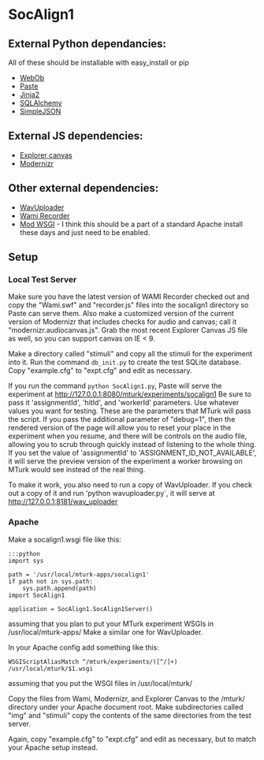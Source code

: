 # SocAlign1 #

## External Python dependancies: ##
All of these should be installable with easy\_install or pip

* [WebOb](http://webob.org/)
* [Paste](http://pythonpaste.org/)
* [Jinja2](http://jinja.pocoo.org/)
* [SQLAlchemy](http://www.sqlalchemy.org/)
* [SimpleJSON](https://github.com/simplejson/simplejson)

## External JS dependencies: ##
* [Explorer canvas](http://code.google.com/p/explorercanvas/)
* [Modernizr](http://modernizr.com/)

## Other external dependencies: ##
* [WavUploader](https://bitbucket.org/hlplab/wavuploader)
* [Wami Recorder](http://code.google.com/p/wami-recorder/)
* [Mod WSGI](http://code.google.com/p/modwsgi/) - I think this should be a part
of a standard Apache install these days and just need to be enabled.

## Setup ##

### Local Test Server ###
Make sure you have the latest version of WAMI Recorder checked out and copy 
the "Wami.swf" and "recorder.js" files into the socalign1 directory so Paste 
can serve them. Also make a customized version of the current version of 
Modernizr that includes checks for audio and canvas; call it 
"modernizr.audiocanvas.js". Grab the most recent Explorer Canvas JS file as 
well, so you can support canvas on IE < 9.

Make a directory called "stimuli" and copy all the stimuli for the experiment
into it. Run the command `db_init.py` to create the test SQLite database. Copy 
"example.cfg" to "expt.cfg" and edit as necessary.

If you run the command `python SocAlign1.py`, Paste will serve the 
experiment at <http://127.0.0.1:8080/mturk/experiments/socalign1> Be sure to 
pass it 'assignmentId', 'hitId', and 'workerId' parameters. Use whatever values
you want for testing. These are the parameters that MTurk will pass the script.
 If you pass the additional parameter of  "debug=1", then the rendered version
 of the page will allow you to reset your place in the experiment when you 
resume, and there will be controls on the audio file, allowing you to scrub 
through quickly instead of listening to the whole thing. If you set the value 
of 'assignmentId' to 'ASSIGNMENT\_ID\_NOT\_AVAILABLE', it will serve the 
preview version of the experiment a worker browsing on MTurk would see instead 
of the real thing.

To make it work, you also need to run a copy of WavUploader. If you check out a
copy of it and run 'python wavuploader.py`, it will serve at 
<http://127.0.0.1:8181/wav_uploader>

### Apache ###
Make a socalign1.wsgi file like this:

    :::python
    import sys
    
    path = '/usr/local/mturk-apps/socalign1'
    if path not in sys.path:
        sys.path.append(path)
    import SocAlign1
    
    application = SocAlign1.SocAlign1Server()

assuming that you plan to put your MTurk experiment WSGIs in /usr/local/mturk-apps/
Make a similar one for WavUploader.

In your Apache config add something like this:

    WSGIScriptAliasMatch ^/mturk/experiments/([^/]+) /usr/local/mturk/$1.wsgi

assuming that you put the WSGI files in /usr/local/mturk/

Copy the files from Wami, Modernizr, and Explorer Canvas to the /mturk/ 
directory under your Apache document root. Make subdirectories called "img" and
"stimuli" copy the contents of the same directories from the test server.

Again, copy "example.cfg" to "expt.cfg" and edit as necessary, but to match 
your Apache setup instead.
